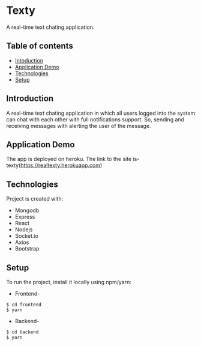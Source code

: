 # Texty

A real-time text chating application.

## Table of contents
* [Intoduction](#introduction)
* [Application Demo](#application-demo)
* [Technologies](#technologies)
* [Setup](#setup)

## Introduction
 A real-time text chating application in which all users logged into the system can chat with each other with full notifications support. So, sending and receiving messages with alerting the user of the message.

## Application Demo
The app is deployed on heroku. The link to the site is-
texty(https://realtexty.herokuapp.com)

## Technologies
Project is created with:
* Mongodb
* Express
* React
* Nodejs
* Socket.io
* Axios
* Bootstrap

## Setup
To run the project, install it locally using npm/yarn:

* Frontend-
```
$ cd frontend
$ yarn
```

* Backend-
```
$ cd backend
$ yarn
```